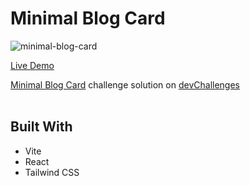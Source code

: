 # Minimal Blog Card

![minimal-blog-card](https://github.com/Achal-00/devChallenges/assets/106076516/4f8efcb4-70e3-46fe-ad9d-92f18ca018ca)

[Live Demo](https://achal-00.github.io/devChallenges/minimal-blog-card/)

[Minimal Blog Card](https://devchallenges.io/challenge/27) challenge solution on [devChallenges](https://devchallenges.io/)
<br><br>

## Built With

- Vite
- React
- Tailwind CSS
